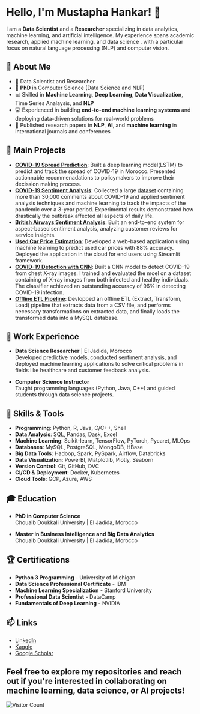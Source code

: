 # Hello, I'm Mustapha Hankar! 👋

I am a **Data Scientist** and a **Researcher** specializing in data analytics, machine learning, and artificial intelligence. My experience spans academic research, applied machine learning, and data science , with a particular focus on natural language processing (NLP) and computer vision.

## 🧠 About Me

- 💼 Data Scientist and Researcher
- 📜 **PhD** in Computer Science (Data Science and NLP)
- 📊 Skilled in **Machine Learning**, **Deep Learning**, **Data Visualization**, Time Series Analaysis, and **NLP**
- 💻 Experienced in building **end-to-end machine learning systems** and deploying data-driven solutions for real-world problems
- 📝 Published research papers in **NLP**, **AI**, and **machine learning** in international journals and conferences

## 🚀 Main Projects

- **[COVID-19 Spread Prediction](https://link.springer.com/chapter/10.1007/978-981-16-3637-0_59)**: Built a deep learning model(LSTM) to predict and track the spread of COVID-19 in Morocco. Presented actionnable recommenadations to policymakers to improve their decission making process. 
- **[COVID-19 Sentiment Analysis](https://ieeexplore.ieee.org/abstract/document/10255411)**: Collected a large [dataset](https://github.com/HankarM88/Hespress_COVID-19_Dataset) containing more than 30,000 comments about COVID-19 and applied sentiment analysis techniques and machine learning to track the impacts of the pandemic over a 3-year period. Experimental results demonstrated how drastically the outbreak affected all aspects of daily life. 
- **[British Airways Sentiment Analysis](https://github.com/HankarM88/British_Airways_Reviews_Sentiment_Analaysis)**: Built an end-to-end system for aspect-based sentiment analysis, analyzing customer reviews for service insights.
- **[Used Car Price Estimation](https://ieeexplore.ieee.org/abstract/document/9800719)**: Developed a web-based application using machine learning to predict used car prices with 88% accuracy. Deployed the application in the cloud for end users using Streamlit framework. 
- **[COVID-19 Detection with CNN](https://www.kaggle.com/code/hankarmostafa/covid19-detection-from-lungs-x-ray-images)**: Built a CNN model to detect COVID-19 from chest X-ray images. I trained and evaluated the moel on a dataset containing of X-ray images from both infected and healthy individuals. The classifier achieved an outstanding accuracy of 96% in detecting COVID-19 infection. 
- **[Offline ETL Pipeline](https://github.com/HankarM88/ETL-Pipeline)**: Devlopped an offline ETL (Extract, Transform, Load) pipeline that extracts data from a CSV file, and performs necessary transformations on extracted data, and finally loads the transformed data into a MySQL database. 

## 💼 Work Experience

- **Data Science Researcher** | El Jadida, Morocco  
  Developed predictive models, conducted sentiment analysis, and deployed machine learning applications to solve critical problems in fields like healthcare and customer feedback analysis.

- **Computer Science Instructor**  
  Taught programming languages (Python, Java, C++) and guided students through data science projects.

## 🔧 Skills & Tools

- **Programming**: Python, R, Java, C/C++, Shell
- **Data Analysis**: SQL, Pandas, Dask, Excel
- **Machine Learning**: Scikit-learn, TensorFlow, PyTorch, Pycaret, MLOps
- **Databases**: MySQL, PostgreSQL, MongoDB, HBase
- **Big Data Tools**: Hadoop, Spark, PySpark, Airflow, Databricks
- **Data Visualization**: PowerBI, Matplotlib, Plotly, Seaborn
- **Version Control**: Git, GitHub, DVC
- **CI/CD & Deployment**: Docker, Kubernetes
- **Cloud Tools**: GCP, Azure, AWS

## 🎓 Education

- **PhD in Computer Science**  
  Chouaib Doukkali University | El Jadida, Morocco

- **Master in Business Intelligence and Big Data Analytics**  
  Chouaib Doukkali University | El Jadida, Morocco

## 🏆 Certifications

- **Python 3 Programming** - University of Michigan
- **Data Science Professional Certificate** - IBM
- **Machine Learning Specialization** - Stanford University
- **Professional Data Scientist** - DataCamp
- **Fundamentals of Deep Learning** - NVIDIA

## 📫 Links

- [LinkedIn](https://linkedin.com/in/mustaphahankar)
- [Kaggle](https://kaggle.com/hankarmostafa)
- [Google Scholar](https://scholar.google.com/citations?user=WXFl0iYAAAAJ&hl=en&oi=ao)

Feel free to explore my repositories and reach out if you're interested in collaborating on machine learning, data science, or AI projects!
-----
![Visitor Count](https://hits.seeyoufarm.com/api/count/incr/badge.svg?url=https://github.com/HankarM88/your-repo-name&count_bg=%2379C83D&title_bg=%23555555&icon=&icon_color=%23E7E7E7&title=hits&edge_flat=false)

